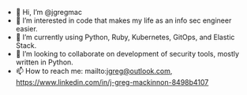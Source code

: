 - 👋 Hi, I’m @jgregmac
- 👀 I’m interested in code that makes my life as an info sec engineer easier.
- 🌱 I’m currently using Python, Ruby, Kubernetes, GitOps, and Elastic Stack.
- 💞️ I’m looking to collaborate on development of security tools, mostly written in Python.
- 📫 How to reach me: mailto:jgreg@outlook.com, <https://www.linkedin.com/in/j-greg-mackinnon-8498b4107>

<!---
jgregmac/jgregmac is a ✨ special ✨ repository because its `README.md` (this file) appears on your GitHub profile.
You can click the Preview link to take a look at your changes.
--->
